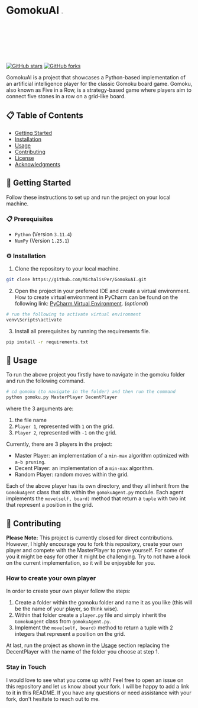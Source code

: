 # GomokuAI <img src="https://play-lh.googleusercontent.com/epVaPgYRkmgZWgjLzDxLq9ytsprYC3oXJum8zCV-Ydbcqq6rJYOehuRGZ8-vFQyej00k=w512"  width="3%" height="3%">

[![GitHub stars](https://img.shields.io/github/stars/MichalisPer/GomokuAI.svg?style=social)](https://github.com/MichalisPer/GomokuAI/stargazers)
[![GitHub forks](https://img.shields.io/github/forks/MichalisPer/GomokuAI.svg?style=social)](https://github.com/MichalisPer/GomokuAI/network/members)

GomokuAI is a project that showcases a Python-based implementation of an artificial intelligence 
player for the classic Gomoku board game. Gomoku, also known as Five in a Row, is a strategy-based 
game where players aim to connect five stones in a row on a grid-like board.

## 📋 Table of Contents

- [Getting Started](#getting-started)
- [Installation](#installation)
- [Usage](#usage)
- [Contributing](#contributing)
- [License](#license)
- [Acknowledgments](#acknowledgments)

## 🚀 Getting Started

Follow these instructions to set up and run the project on your local machine.

### 📋 Prerequisites
- `Python` (Version `3.11.4`)
- `NumPy` (Version `1.25.1`)

### ⚙️ Installation

1. Clone the repository to your local machine.
```bash
git clone https://github.com/MichalisPer/GomokuAI.git
```
2. Open the project in your preferred IDE and create a virtual environment. How to create virtual environment in PyCharm can be found on the following link: [PyCharm Virtual Environment](https://www.jetbrains.com/help/pycharm/creating-virtual-environment.html). (_optional_)
```bash
# run the following to activate virtual environment
venv\Scripts\activate
```
3. Install all prerequisites by running the requirements file.
```bash
pip install -r requirements.txt
```

## 📖 Usage

To run the above project you firstly have to navigate in the gomoku folder and run the following command.
```bash
# cd gomoku (to navigate in the folder) and then run the command
python gomoku.py MasterPlayer DecentPlayer
```
where the 3 arguments are:
1. the file name
2. `Player 1`, represented with `1` on the grid.
3. `Player 2`, represented with `-1` on the grid.

Currently, there are 3 players in the project:
- Master Player: an implementation of a `min-max` algorithm optimized with `a-b pruning`.
- Decent Player: an implementation of a `min-max` algorithm.
- Random Player: random moves within the grid.

Each of the above player has its own directory, and they all inherit from the `GomokuAgent` class that sits within 
the `gomokuAgent.py` module. Each agent implements the `move(self, board)` method that return a `tuple` with two int that
represent a position in the grid.

## 🤝 Contributing

**Please Note:** This project is currently closed for direct contributions. However, I highly encourage you to fork this 
repository, create your own player and compete with the MasterPlayer to prove yourself. For some of you it might be easy
for other it might be challenging. Try to not have a look on the current implementation, so it will be enjoyable for you.

### How to create your own player

In order to create your own player follow the steps:
1. Create a folder within the gomoku folder and name it as you like (this will be the name of your player, so think wise).
2. Within that folder create a `player.py` file and simply inherit the `GomokuAgent` class from `gomokuAgent.py`. 
3. Implement the `move(self, board)` method to return a tuple with 2 integers that represent a position on the grid.

At last, run the project as shown in the [Usage](#usage) section replacing the DecentPlayer with the name of the folder
you choose at step 1.

### Stay in Touch

I would love to see what you come up with! Feel free to open an issue on this repository and let us know about your fork.
I will be happy to add a link to it in this README. If you have any questions or need assistance with your fork, 
don't hesitate to reach out to me.

